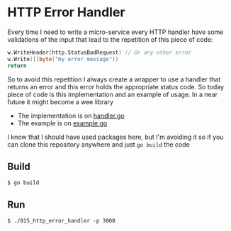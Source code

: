 HTTP Error Handler
==================


Every time I need to write a micro-service every HTTP handler have some validations
of the input that lead to the repetition of this piece of code:

```go
w.WriteHeader(http.StatusBadRequest) // Or any other error
w.Write([]byte("my error message"))
return
```

So to avoid this repetition I always create a wrapper to use a handler that returns an error
and this error holds the appropriate status code. So today piece of code is this implementation
and an example of usage. In a near future it might become a wee library

* The implementation is on [handler.go](handler.go)
* The example is on [example.go](example.go)

I know that I should have used packages here, but I'm avoiding it so if
you can clone this repository anywhere and just ``go build`` the code

Build
-----

```
$ go build
```

Run
---

```
$ ./015_http_error_handler -p 3000
```

